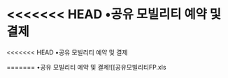 <<<<<<< HEAD
•공유 모빌리티 예약 및 결제
=======
<<<<<<< HEAD
•공유 모빌리티 예약 및 결제

=======
•공유 모빌리티 예약 및 결제![[공유모빌리티FP.xls
